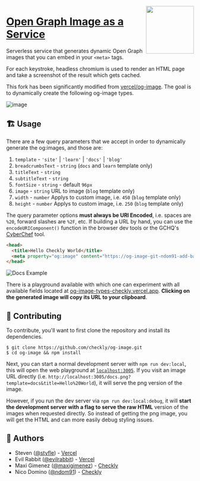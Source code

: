 <a href="https://vercel.com/new/project?template=vercel/og-image"><img width="128" src="https://vercel.com/button" align="right"></a>

# [Open Graph Image as a Service](https://og-image.vercel.app)

Serverless service that generates dynamic Open Graph images that you can embed in your `<meta>` tags.

For each keystroke, headless chromium is used to render an HTML page and take a screenshot of the result which gets cached.

This fork has been significantly modified from [vercel/og-image](https://github.com/vercel/og-image). The goal is to dynamically create the following og-image types.

![image](https://user-images.githubusercontent.com/7415984/130135123-820a6de1-ca17-43dd-b4b5-239096b3f1f1.png)

## 🏗 Usage

There are a few query parameters that we accept in order to dynamically generate the og:images, and those are:

1. `template` - `'site'` | `'learn'` | `'docs'` | `'blog'`
2. `breadcrumbsText` - `string` (`docs` and `learn` template only)
3. `titleText` - `string`
4. `subtitleText` - `string`
5. `fontSize` - `string` - default `96px`
6. `image` - `string` URL to image (`blog` template only)
7. `width` - `number` Applys to custom image, i.e. `450` (`blog` template only)
8. `height` - `number` Applys to custom image, i.e. `250` (`blog` template only)

The query parameter options **must always be URI Encoded**, i.e. spaces are `%20`, forward slashes are `%2F`, etc. If building a URL by hand, you can use the `encodeURIComponent()` function in the browser dev tools or the GCHQ's [CyberChef](https://gchq.github.io/CyberChef/#recipe=URL_Encode(false)&input=) tool.

```html
<head>
  <title>Hello Checkly World</title>
  <meta property="og:image" content="https://og-image-git-ndom91-add-base-img-types-checkly.vercel.app/docs.png?titleText=Scraping%2520%2526%2520asserting%2520on%2520a%2520page&subtitleText=Any%2520standard%2520Node.js%2520script%2520that%2520successfully%2520finishes%2520an%2520execution%2520is%2520a%2520valid%252C%2520passing%2520browser%2520check.&breadcrumbsText=Checkly%2520Docs%2520%252F%2520Headless%2520Automation%2520%252F%2520Basics%2520Debugging&template=docs&fontSize=50px" />
</head>
```

![Docs Example](https://user-images.githubusercontent.com/7415984/130284244-d6711cc7-097c-45db-8423-5946691c87ab.png)

There is a playground available with which one can experiment with all available fields located at [og-image-types-checkly.vercel.app](https://og-image-git-ndom91-add-base-img-types-checkly.vercel.app). **Clicking on the generated image will copy its URL to your clipboard**.

## 👷 Contributing

To contribute, you'll want to first clone the repository and install its dependencies.

```
$ git clone https://github.com/checkly/og-image.git
$ cd og-image && npm install
```

Next, you can start a normal development server with `npm run dev:local`, this will open the web playground at [`localhost:3005`](http://localhost:3005). If you visit an image URL directly (i.e. `http://localhost:3005/docs.png?template=docs&title=Hello%20World`), it will serve the png version of the image. 
 
However, if you run the dev server via `npm run dev:local:debug`, it will **start the development server with a flag to serve the raw HTML** version of the images when requested directly. So instead of getting the png image, you will get the HTML and can more easily debug styling issues.


## 👥 Authors

- Steven ([@styfle](https://twitter.com/styfle)) - [Vercel](https://vercel.com)
- Evil Rabbit ([@evilrabbit](https://twitter.com/evilrabbit_)) - [Vercel](https://vercel.com)
- Maxi Gimenez ([@maxigimenez](https://github.com/maxigimenez)) - [Checkly](https://checklyhq.com)
- Nico Domino ([@ndom91](https://github.com/ndom91)) - [Checkly](https://checklyhq.com)
